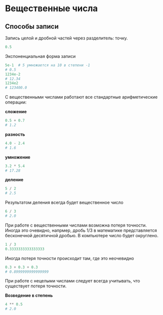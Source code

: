 # Вещественные числа
## Способы записи
Запись целой и дробной частей через разделитель: точку.

```python
0.5
```

Экспоненциальная форма записи

```python
5e-1  # 5 умножается на 10 в степени -1
# 0.5
1234e-2
# 12.34
1234e2
# 123400.0
```

С вещественными числами работают все стандартные арифметические операции:

**сложение**

```python
0.5 + 0.7
# 1.2
```

**разность**

```python
4.0 - 2.4
# 1.6
```

**умножение**

```python
3.2 * 5.4
# 17.28
```

**деление**

```python
5 / 2
# 2.5
```

Результатом деления всегда будет вещественное число

```python
6 / 3
# 2.0
```

При работе с вещественными числами возможна потеря точности. Иногда это очевидно, напрмер, дробь 1/3 в математике представляется бесконечной десятичной дробью. В компьютере число будет округлено.

```python
1 / 3
0.3333333333333333
```

Иногда потеря точности происходит там, где это неочевидно

```python
0.3 + 0.3 + 0.3
# 0.8999999999999999
```

При работе с нецелыми числами следует всегда учитывать, что существует потеря точности.

**Возведение в степень**

```python
4 ** 0.5
# 2.0
```
